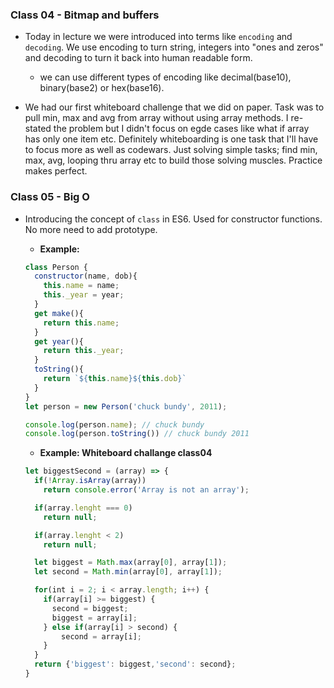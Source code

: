 ### Class 04 - Bitmap and buffers

* Today in lecture we were introduced into terms like `encoding` and `decoding`. We use encoding to turn string, integers into "ones and zeros" and decoding to turn it back into human readable form.

  * we can use different types of encoding like decimal(base10), binary(base2) or hex(base16).

* We had our first whiteboard challenge that we did on paper. Task was to pull min, max and avg from array without using array methods. I re-stated the problem but I didn't focus on egde cases like what if array has only one item etc. Definitely whiteboarding is one task that I'll have to focus more as well as codewars. Just solving simple tasks; find min, max, avg, looping thru array etc to build those solving muscles. Practice makes perfect. 



### Class 05 - Big O

* Introducing the concept of `class` in ES6. Used for constructor functions. No more need to add prototype.

  * **Example:**
  ``` JavaScript
  class Person {
    constructor(name, dob){
      this.name = name;
      this._year = year;
    }
    get make(){
      return this.name;
    }
    get year(){
      return this._year;
    }
    toString(){
      return `${this.name}${this.dob}`
    }
  }
  let person = new Person('chuck bundy', 2011);

  console.log(person.name); // chuck bundy
  console.log(person.toString()) // chuck bundy 2011
  ```

  * **Example: Whiteboard challange class04**
  ``` JavaScript
  let biggestSecond = (array) => {
    if(!Array.isArray(array))
      return console.error('Array is not an array');

    if(array.lenght === 0)
      return null;

    if(array.lenght < 2)
      return null;

    let biggest = Math.max(array[0], array[1]);
    let second = Math.min(array[0], array[1]);

    for(int i = 2; i < array.length; i++) {
      if(array[i] >= biggest) {
        second = biggest;
        biggest = array[i];
      } else if(array[i] > second) {
          second = array[i];
      }
    }
    return {'biggest': biggest,'second': second};
  }


  ```
